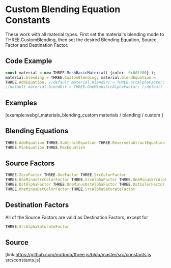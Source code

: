 # Custom Blending Equation Constants

These work with all material types. First set the material's blending mode to
THREE.CustomBlending, then set the desired Blending Equation, Source Factor
and Destination Factor.

## Code Example

  
```ts  
const material = new THREE.MeshBasicMaterial( {color: 0x00ff00} );
material.blending = THREE.CustomBlending; material.blendEquation =
THREE.AddEquation; //default material.blendSrc = THREE.SrcAlphaFactor;
//default material.blendDst = THREE.OneMinusSrcAlphaFactor; //default  
```  

## Examples

[example:webgl_materials_blending_custom materials / blending / custom ]

## Blending Equations

  
```ts  
THREE.AddEquation THREE.SubtractEquation THREE.ReverseSubtractEquation
THREE.MinEquation THREE.MaxEquation  
```  

## Source Factors

  
```ts  
THREE.ZeroFactor THREE.OneFactor THREE.SrcColorFactor
THREE.OneMinusSrcColorFactor THREE.SrcAlphaFactor THREE.OneMinusSrcAlphaFactor
THREE.DstAlphaFactor THREE.OneMinusDstAlphaFactor THREE.DstColorFactor
THREE.OneMinusDstColorFactor THREE.SrcAlphaSaturateFactor  
```  

## Destination Factors

All of the Source Factors are valid as Destination Factors, except for  
```ts  
THREE.SrcAlphaSaturateFactor  
```  

## Source

[link:https://github.com/mrdoob/three.js/blob/master/src/constants.js
src/constants.js]


